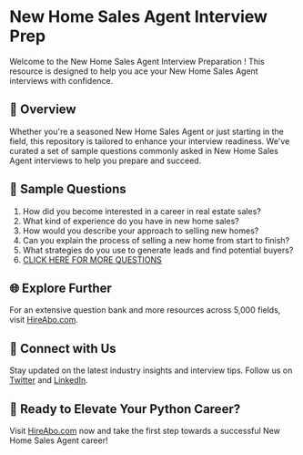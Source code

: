 # New Home Sales Agent Interview Prep

Welcome to the New Home Sales Agent Interview Preparation ! This resource is designed to help you ace your New Home Sales Agent interviews with confidence.

## 🚀 Overview

Whether you're a seasoned New Home Sales Agent or just starting in the field, this repository is tailored to enhance your interview readiness. We've curated a set of sample questions commonly asked in New Home Sales Agent interviews to help you prepare and succeed.

## 📝 Sample Questions

1. How did you become interested in a career in real estate sales?
2. What kind of experience do you have in new home sales?
3. How would you describe your approach to selling new homes?
4. Can you explain the process of selling a new home from start to finish?
5. What strategies do you use to generate leads and find potential buyers?
6. [CLICK HERE FOR MORE QUESTIONS](https://hireabo.com/job/21_0_12/New%20Home%20Sales%20Agent)

## 🌐 Explore Further

For an extensive question bank and more resources across 5,000 fields, visit [HireAbo.com](https://www.hireabo.com).

## 📱 Connect with Us

Stay updated on the latest industry insights and interview tips. Follow us on [Twitter](https://twitter.com/hireabo) and [LinkedIn](https://www.linkedin.com/in/hire-abo-3609972a8/).

## 🚀 Ready to Elevate Your Python Career?

Visit [HireAbo.com](https://www.hireabo.com) now and take the first step towards a successful New Home Sales Agent career!